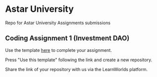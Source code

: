 # Astar University
Repo for Astar University Assignments submissions

## Coding Assignment 1 (Investment DAO)

Use the template [here](https://github.com/swankyhub/Investment-dao) to complete your assignment. 

Press  "Use this template"  following the link and create a new repository. 

Share the link of your repository with us via the LearnWorlds platform.  
